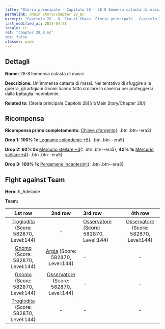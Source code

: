 ```yaml
---
title: "Storia principale - Capitolo 28 - 28-8 Immensa catasta di massi"
permalink: /Main Story/Chapter 28_8/
excerpt: "Capitolo 28 - 8. Era of Chaos  Storia principale - Capitolo 28_8. 28-8 Immensa catasta di massi"
last_modified_at: 2021-04-21
locale: it
ref: "Chapter 28_8.md"
toc: false
classes: wide
---
```


## Dettagli

 **Nome:** 28-8 Immensa catasta di massi

 **Descrizione:** Un'immensa catasta di massi. Nel tentativo di sfuggire alla guerra, gli artigiani Gnomi hanno fatto crollare la caverna per proteggersi dalla battaglia incombente.

 **Related to:** [Storia principale Capitolo 28](/it/Main Story/Chapter 28/)

## Ricompensa

 **Ricompensa primo completamento:** [Chiave d'argento](/it/Items/con_693/){: .btn .btn--era3}

 **Drop 1:** **100% 1x** [Legname splendente +5](/it/Items/mat_97/){: .btn .btn--era5}

 **Drop 2:** **60% 0x** [Mercurio stellare +4](/it/Items/mat_91/){: .btn .btn--era5}, **40% 1x** [Mercurio stellare +4](/it/Items/mat_91/){: .btn .btn--era5}

 **Drop 3:** **100% 1x** [Pergamene incantesimi](/it/Items/con_694/){: .btn .btn--era3}


## Fight against Team
 **Hero:** h_Adelaide

 **Team:**


  | 1st row | 2nd row | 3rd row | 4th row |
  |:----:|:----:|:----|:----:|
  | [Troglodita](/it/units/Troglodyte/) (Score: 582870, Level:144)  | - | [Osservatore](/it/units/Beholder/) (Score: 582870, Level:144)  | [Osservatore](/it/units/Beholder/) (Score: 582870, Level:144)  |
  | [Gnomo](/it/units/Dwarf/) (Score: 582870, Level:144)  | [Arpia](/it/units/Harpy/) (Score: 582870, Level:144)  | - | - |
  | [Gnomo](/it/units/Dwarf/) (Score: 582870, Level:144)  | [Osservatore](/it/units/Beholder/) (Score: 582870, Level:144)  | - | - |
  | [Troglodita](/it/units/Troglodyte/) (Score: 582870, Level:144)  | - | - | - |


